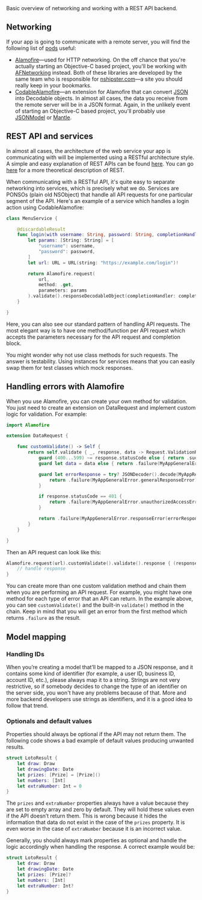 <div class="markdown-output__summary">
  Basic overview of networking and working with a REST API backend.
</div>

## Networking
If your app is going to communicate with a remote server, you will find the following list of [pods][7] useful:

* [Alamofire][1]—used for HTTP networking. On the off chance that you're actually starting an Objective-C based project, you'll be working with [AFNetworking][2] instead. Both of these libraries are developed by the same team who is responsible for [nshipster.com][3]—a site you should really keep in your bookmarks.
* [CodableAlamofire][4]—an extension for Alamofire that can convert [JSON][5] into Decodable objects. In almost all cases, the data you receive from the remote server will be in a JSON format. Again, in the unlikely event of starting an Objective-C based project, you'll probably use [JSONModel][6] or [Mantle][7].

## REST API and services
In almost all cases, the architecture of the web service your app is communicating with will be implemented using a RESTful architecture style. A simple and easy explanation of REST APIs can be found [here][8]. You can go [here][9] for a more theoretical description of REST.

When communicating with a RESTful API, it's quite easy to separate networking into services, which is precisely what we do. Services are PONSOs (plain old NSObject) that handle all API requests for one particular segment of the API. Here's an example of a service which handles a login action using CodableAlamofire:

```swift
class MenuService {

    @discardableResult
    func login(with username: String, password: String, completionHandler: @escaping LoginResponseBlock) -> DataRequest {
        let params: [String: String] = [
            "username": username,
            "password": password,
        ]
        let url: URL = URL(string: "https://example.com/login")!

        return Alamofire.request(
            url,
            method: .get,
            parameters: params
        ).validate().responseDecodableObject(completionHandler: completionHandler)
    }

}
```

Here, you can also see our standard pattern of handling API requests. The most elegant way is to have one method/function per API request which accepts the parameters necessary for the API request and completion block.

You might wonder why not use class methods for such requests. The answer is testability. Using instances for services means that you can easily swap them for test classes which mock responses.

## Handling errors with Alamofire

When you use Alamofire, you can create your own method for validation. You just need to create an extension on DataRequest and implement custom logic for validation. For example:

```swift
import Alamofire

extension DataRequest {

    func customValidate() -> Self {
        return self.validate { _, response, data -> Request.ValidationResult in
            guard (400...599) ~= response.statusCode else { return .success }
            guard let data = data else { return .failure(MyAppGeneralError.generalResponseError) }

            guard let errorResponse = try? JSONDecoder().decode(MyAppResponseError.self, from: data) else {
                return .failure(MyAppGeneralError.generalResponseError)
            }

            if response.statusCode == 401 {
                return .failure(MyAppGeneralError.unauthorizedAccessError(errorResponse))
            }

            return .failure(MyAppGeneralError.responseError(errorResponse))
        }
    }

}
```

Then an API request can look like this:

```swift
Alamofire.request(url).customValidate().validate().response { (response) in
	// handle response
}
```

You can create more than one custom validation method and chain them when you are performing an API request. For example, you might have one method for each type of error that an API can return. In the example above, you can see `customValidate()` and the built-in `validate()` method in the chain. Keep in mind that you will get an error from the first method which returns `.failure` as the result.

## Model mapping
### Handling IDs

When you’re creating a model that’ll be mapped to a JSON response, and it contains some kind of identifier (for example, a user ID, business ID, account ID, etc.), please always map it to a string. Strings are not very restrictive, so if somebody decides to change the type of an identifier on the server side, you won't have any problems because of that. More and more backend developers use strings as identifiers, and it is a good idea to follow that trend.

### Optionals and default values

Properties should always be optional if the API may not return them. The following code shows a bad example of default values producing unwanted results.

```swift
struct LotoResult {
    let draw: Draw
    let drawingDate: Date
    let prizes: [Prize] = [Prize]()
    let numbers: [Int]
    let extraNumber: Int = 0
}
```

The `prizes` and `extraNumber` properties always have a value because they are set to empty array and zero by default. They will hold these values even if the API doesn’t return them. This is wrong because it hides the information that data do not exist in the case of the `prizes` property. It is even worse in the case of `extraNumber` because it is an incorrect value.

Generally, you should always mark properties as optional and handle the logic accordingly when handling the response. A correct example would be:

```swift
struct LotoResult {
    let draw: Draw
    let drawingDate: Date
    let prizes: [Prize]?
    let numbers: [Int]
    let extraNumber: Int?
}
```

[1]:	https://github.com/Alamofire/Alamofire
[2]:	https://github.com/AFNetworking/AFNetworking
[3]:	http://nshipster.com/
[4]:	https://github.com/Otbivnoe/CodableAlamofire
[5]:	http://www.json.org/
[6]:	https://github.com/icanzilb/JSONModel
[7]:	https://github.com/Mantle/Mantle
[8]:	http://searchsoa.techtarget.com/definition/REST
[9]:	ttps://en.wikipedia.org/wiki/Representational_state_transfer
<!--[7]:	https://cocoapods.org/-->
